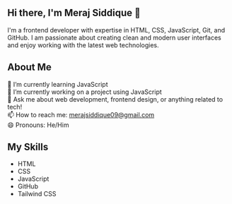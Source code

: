## Hi there, I'm Meraj Siddique 👋
I'm a frontend developer with expertise in HTML, CSS, JavaScript, Git, and GitHub. I am passionate about creating clean and modern user interfaces and enjoy working with the latest web technologies.

## About Me
🌱 I’m currently learning JavaScript<br>
🔭 I’m currently working on a project using JavaScript<br>
💬 Ask me about web development, frontend design, or anything related to tech!<br>
📫 How to reach me: merajsiddique09@gmail.com<br>
😄 Pronouns: He/Him

## My Skills
* HTML
* CSS
* JavaScript
* GitHub
*  Tailwind CSS
